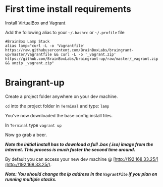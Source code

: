First time install requirements
===============================

Install [VirtualBox](https://www.virtualbox.org/wiki/Downloads) and [Vagrant](https://www.vagrantup.com/downloads.html)

Add the following alias to your `~/.bashrc` or `~/.profile` file

```
#BrainBox Lamp Stack
alias lamp="curl -L -o 'Vagrantfile' https://raw.githubusercontent.com/BrainBoxLabs/braingrant-up/master/Vagrantfile && curl -L -o '_vagrant.zip' https://github.com/BrainBoxLabs/braingrant-up/raw/master/_vagrant.zip && unzip _vagrant.zip"
```

Braingrant-up
=============

Create a project folder anywhere on your dev machine.

`cd` into the project folder in `Terminal` and type: `lamp`

You've now downloaded the base config install files.

In `Terminal` type `vagrant up`

Now go grab a beer.

***Note the initial install has to download a full .box (.iso) image from the internet. This process is much faster the second time around.***

By default you can access your new dev machine @ [http://192.168.33.25/](http://192.168.33.25/).

***Note: You should change the ip address in the `VagrantFile` if you plan on running multiple stacks.***
